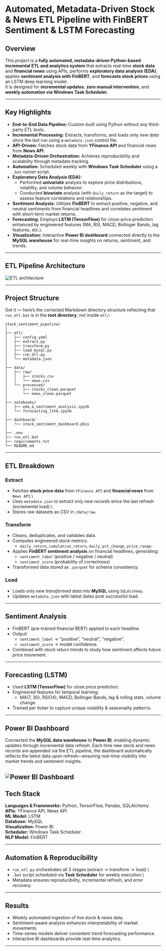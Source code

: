 # Automated, Metadata-Driven Stock & News ETL Pipeline with FinBERT Sentiment & LSTM Forecasting

## Overview

This project is a **fully automated, metadata-driven Python-based incremental ETL and analytics system** that extracts real-time **stock data** and **financial news** using APIs, performs **exploratory data analysis (EDA)**, applies **sentiment analysis with FinBERT**, and **forecasts stock prices** using an LSTM deep learning model.  
It is designed for **incremental updates**, **zero manual intervention**, and **weekly automation via Windows Task Scheduler**.

------------------------------------------------------------------------

## Key Highlights

- **End-to-End Data Pipeline:** Custom-built using Python without any third-party ETL tools.  
- **Incremental Processing:** Extracts, transforms, and loads only *new data* since the last run using a `metadata.json` control file.  
- **API-Driven:** Fetches stock data from **YFinance API** and financial news from **News API**.  
- **Metadata-Driven Orchestration:** Achieves reproducibility and scalability through metadata tracking.  
- **Automation:** Scheduled weekly with **Windows Task Scheduler** using a `.bat` runner script.  
- **Exploratory Data Analysis (EDA):**  
  - Performed **univariate** analysis to explore price distributions, volatility, and volume behavior.  
  - Conducted **bivariate** analysis (with `daily_return` as the target) to assess feature correlations and relationships.  
- **Sentiment Analysis:** Utilizes **FinBERT** to extract positive, negative, and neutral sentiments from financial headlines and correlates sentiment with short-term market returns.  
- **Forecasting:** Employs **LSTM (TensorFlow)** for close-price prediction enhanced by engineered features (MA, RSI, MACD, Bollinger Bands, lag features, etc.).  
- **Visualization:** Interactive **Power BI dashboard** connected directly to the **MySQL warehouse** for real-time insights on returns, sentiment, and trends.

------------------------------------------------------------------------

## ETL Pipeline Architecture

![ETL architecture](./assets/etl_architecture_workflow.png)

------------------------------------------------------------------------

## Project Structure

Got it — here’s the corrected Markdown directory structure reflecting that `run_etl.bat` is in the **root directory**, not inside `etl/`:


```
stock_sentiment_pipeline/
│
├── etl/
│   ├── config.yaml
│   ├── extract.py
│   ├── transform.py
│   ├── load_mysql.py
│   ├── run_etl.py
│   └── metadata.json
│
├── data/
│   ├── raw/
│   │   ├── stocks.csv
│   │   └── news.csv
│   └── processed/
│       ├── stocks_clean.parquet
│       └── news_clean.parquet
│
├── notebooks/
│   ├── eda_&_sentiment_analysis.ipynb
│   └── forecasting_lstm.ipynb
│
├── dashboard/
│   └── stock_sentiment_dashboard.pbix
│
├── .env
├── run_etl.bat
├── requirements.txt
└── README.md
```


------------------------------------------------------------------------

## ETL Breakdown

### Extract

-   Fetches **stock price data** from `YFinance API` and **financial
    news** from `News API`.\
-   Uses `metadata.json` to extract only *new records* since the last
    refresh (incremental load).\
-   Stores raw datasets as CSV in `/data/raw`.

### Transform

-   Cleans, deduplicates, and validates data.
-   Computes engineered stock metrics:
    -   `daily_return`, `cumulative_return`, `daily_pct_change`,
        `price_range`.
-   Applies **FinBERT sentiment analysis** on financial headlines,
    generating:
    -   `sentiment_label` (positive / negative / neutral)
    -   `sentiment_score` (probability of correctness)
-   Transformed data stored as `.parquet` for schema consistency.

### Load

-   Loads only *new transformed data* into **MySQL** using `SQLAlchemy`.
-   Updates `metadata.json` with latest dates post successful load.

------------------------------------------------------------------------

## Sentiment Analysis

-   FinBERT (pre-trained financial BERT) applied to each headline.
-   Output:
    -   `sentiment_label` → "positive", "neutral", "negative".
    -   `sentiment_score` → model confidence.
-   Combined with stock return trends to study how sentiment affects
    future price movement.

------------------------------------------------------------------------

## Forecasting (LSTM)

-   Used **LSTM (TensorFlow)** for close price prediction.
-   Engineered features for temporal learning:
    -   MA(7, 30), RSI(14), MACD, Bollinger Bands, lag & rolling stats,
        volume change.
-   Trained per ticker to capture unique volatility & seasonality
    patterns.

------------------------------------------------------------------------

## Power BI Dashboard

Connected the **MySQL data warehouse** to **Power BI**, enabling dynamic updates through incremental data refresh. Each time new stock and news records are appended via the ETL pipeline, the dashboard automatically reflects the latest data upon refresh—ensuring real-time visibility into market trends and sentiment insights.
  
![Power BI Dashboard](./assets/stock_sentiment_dashboard.png)
------------------------------------------------------------------------

## Tech Stack

**Languages & Frameworks:** Python, TensorFlow, Pandas, SQLAlchemy\
**APIs:** YFinance API, News API\
**ML Model:** LSTM\
**Database:** MySQL\
**Visualization:** Power BI\
**Scheduler:** Windows Task Scheduler\
**NLP Model:** FinBERT

------------------------------------------------------------------------

## Automation & Reproducibility

-   `run_etl.py` orchestrates all 3 stages (extract → transform →
    load).\
-   `.bat` script scheduled via **Task Scheduler** for weekly
    execution.\
-   Metadata ensures reproducibility, incremental refresh, and error
    recovery.

------------------------------------------------------------------------

## Results

-   Weekly automated ingestion of live stock & news data.
-   Sentiment-aware analysis enhances interpretability of market
    movements.
-   Time-series models deliver consistent trend forecasting performance.
-   Interactive BI dashboards provide real-time analytics.

------------------------------------------------------------------------



